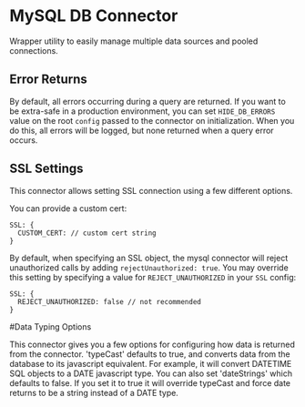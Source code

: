 # MySQL DB Connector

Wrapper utility to easily manage multiple data sources and pooled connections.

## Error Returns

By default, all errors occurring during a query are returned. If you want to be extra-safe in a production environment, you can set `HIDE_DB_ERRORS` value on the root `config` passed to the connector on initialization. When you do this, all errors will be logged, but none returned when a query error occurs.

## SSL Settings

This connector allows setting SSL connection using a few different options.

You can provide a custom cert:

```
SSL: {
  CUSTOM_CERT: // custom cert string
}
```

By default, when specifying an SSL object, the mysql connector will reject unauthorized calls by adding `rejectUnauthorized: true`. You may override this setting by specifying a value for `REJECT_UNAUTHORIZED` in your `SSL` config:

```
SSL: {
  REJECT_UNAUTHORIZED: false // not recommended
}
```

#Data Typing Options

This connector gives you a few options for configuring how data is returned from the connector. 'typeCast' defaults to true, and converts
data from the database to its javascript equivalent. For example, it will convert DATETIME SQL objects to a DATE javascript type.
You can also set 'dateStrings' which defaults to false. If you set it to true it will override typeCast and force date returns to be a string instead of a DATE type.
